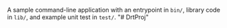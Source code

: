 A sample command-line application with an entrypoint in `bin/`, library code
in `lib/`, and example unit test in `test/`.
"# DrtProj" 
